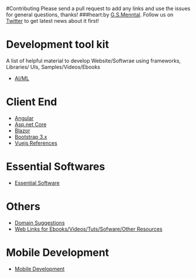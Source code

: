 #Contributing
Please send a pull request to add any links and use the issues for general questions, thanks!
###heart:by [G.S.Menntal](http://www.menntal.com/). Follow us on [Twitter](https://twitter.com/gsmenntal) to get latest news about it first!


# Development tool kit 
A list of helpful material to develop  Website/Softwrae using frameworks, Libraries/ UIs, Samples/Videos/Ebooks

* [AI/ML](https://github.com/gsmental/DevToolKit/blob/master/WebUrls/MachineLearning.md)

# Client End
* [Angular](https://github.com/gsmental/DevToolKit/blob/master/WebUrls/Angular.md)
* [Asp.net Core](https://github.com/gsmental/DevToolKit/blob/master/WebUrls/Asp.NetCore.md)
* [Blazor](https://github.com/gsmental/DevToolKit/blob/master/WebUrls/Blazor.md)
* [Bootstrap 3.x](https://github.com/gsmental/DevToolKit/blob/master/WebUrls/Bootstrap%203.x.md)
* [Vuejs References](https://github.com/gsmental/DevToolKit/blob/master/WebUrls/VueJsReference.md)


# Essential Softwares
* [Essential Software](https://github.com/gsmental/DevToolKit/blob/master/WebUrls/EssentialSoftware.md)

# Others
* [Domain Suggestions](https://github.com/gsmental/DevToolKit/tree/master/WebUrls)
* [Web Links for Ebooks/Videos/Tuts/Sofware/Other Resources](https://github.com/gsmental/DevToolKit/blob/master/WebUrls/WebUrls.md)


# Mobile Development
* [Mobile Development](https://github.com/gsmental/DevToolKit/blob/master/WebUrls/MobileDev.md)



